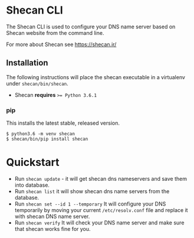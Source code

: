 # Shecan CLI

The Shecan CLI is used to configure your DNS name server based on Shecan website from the command line.

For more about Shecan see https://shecan.ir/

## Installation

The following instructions will place the shecan executable in a
virtualenv under `shecan/bin/shecan`.

- Shecan **requires** `>= Python 3.6.1`

### pip

This installs the latest stable, released version.

```
$ python3.6 -m venv shecan
$ shecan/bin/pip install shecan
```
# Quickstart

* Run ``shecan update`` - it will get shecan dns nameservers and save them into database.
* Run ``shecan list`` it will show shecan dns name servers from the database.
* Run ``shecan set --id 1 --temporary`` It will configure your DNS temporarily by moving your current `/etc/resolv.conf` file and replace it with shecan DNS name server.
* Run ``shecan verify`` It will check your DNS name server and make sure that shecan works fine for you.
